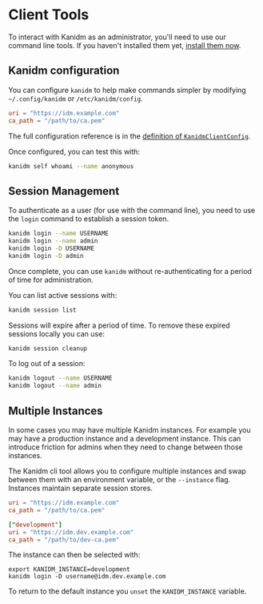 # Client Tools

To interact with Kanidm as an administrator, you'll need to use our command line tools. If you haven't installed them
yet, [install them now](installing_client_tools.md).

## Kanidm configuration

You can configure `kanidm` to help make commands simpler by modifying `~/.config/kanidm` or `/etc/kanidm/config`.

```toml
uri = "https://idm.example.com"
ca_path = "/path/to/ca.pem"
```

The full configuration reference is in the
[definition of `KanidmClientConfig`](https://kanidm.github.io/kanidm/master/rustdoc/kanidm_client/struct.KanidmClientConfig.html).

Once configured, you can test this with:

```bash
kanidm self whoami --name anonymous
```

## Session Management

To authenticate as a user (for use with the command line), you need to use the `login` command to establish a session
token.

```bash
kanidm login --name USERNAME
kanidm login --name admin
kanidm login -D USERNAME
kanidm login -D admin
```

Once complete, you can use `kanidm` without re-authenticating for a period of time for administration.

You can list active sessions with:

```bash
kanidm session list
```

Sessions will expire after a period of time. To remove these expired sessions locally you can use:

```bash
kanidm session cleanup
```

To log out of a session:

```bash
kanidm logout --name USERNAME
kanidm logout --name admin
```

## Multiple Instances

In some cases you may have multiple Kanidm instances. For example you may have a production instance and a development
instance. This can introduce friction for admins when they need to change between those instances.

The Kanidm cli tool allows you to configure multiple instances and swap between them with an environment variable, or
the `--instance` flag. Instances maintain separate session stores.

```toml
uri = "https://idm.example.com"
ca_path = "/path/to/ca.pem"

["development"]
uri = "https://idm.dev.example.com"
ca_path = "/path/to/dev-ca.pem"
```

The instance can then be selected with:

```
export KANIDM_INSTANCE=development
kanidm login -D username@idm.dev.example.com
```

To return to the default instance you `unset` the `KANIDM_INSTANCE` variable.

